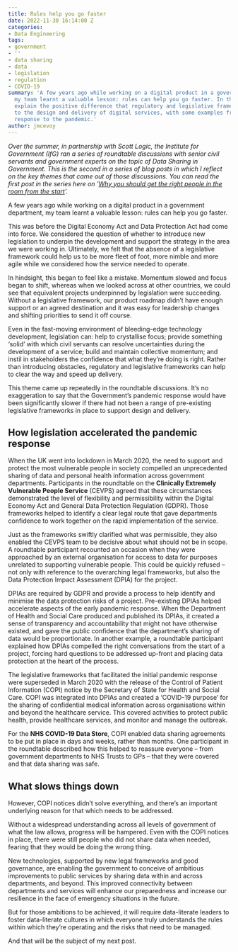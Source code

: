 ```yaml
---
title: Rules help you go faster
date: 2022-11-30 16:14:00 Z
categories:
- Data Engineering
tags:
- government
- ''
- data sharing
- data
- legislation
- regulation
- COVID-19
summary: 'A few years ago while working on a digital product in a government department,
  my team learnt a valuable lesson: rules can help you go faster. In this post, I
  explain the positive difference that regulatory and legislative frameworks can make
  to the design and delivery of digital services, with some examples from the government''s
  response to the pandemic.'
author: jmcevoy
---
```


*Over the summer, in partnership with Scott Logic, the Institute for Government (IfG) ran a series of roundtable discussions with senior civil servants and government experts on the topic of Data Sharing in Government. This is the second in a series of blog posts in which I reflect on the key themes that came out of those discussions. You can read the first post in the series here on '[Why you should get the right people in the room from the start](https://blog.scottlogic.com/2022/11/18/why-you-should-get-the-right-people-in-the-room-from-the-start.html)'.*

A few years ago while working on a digital product in a government department, my team learnt a valuable lesson: rules can help you go faster.

This was before the Digital Economy Act and Data Protection Act had come into force. We considered the question of whether to introduce new legislation to underpin the development and support the strategy in the area we were working in. Ultimately, we felt that the absence of a legislative framework could help us to be more fleet of foot, more nimble and more agile while we considered how the service needed to operate.

In hindsight, this began to feel like a mistake. Momentum slowed and focus began to shift, whereas when we looked across at other countries, we could see that equivalent projects underpinned by legislation were succeeding. Without a legislative framework, our product roadmap didn’t have enough support or an agreed destination and it was easy for leadership changes and shifting priorities to send it off course.

Even in the fast-moving environment of bleeding-edge technology development, legislation can: help to crystallise focus; provide something ‘solid’ with which civil servants can resolve uncertainties during the development of a service; build and maintain collective momentum; and instil in stakeholders the confidence that what they’re doing is right. Rather than introducing obstacles, regulatory and legislative frameworks can help to clear the way and speed up delivery.

This theme came up repeatedly in the roundtable discussions. It’s no exaggeration to say that the Government’s pandemic response would have been significantly slower if there had not been a range of pre-existing legislative frameworks in place to support design and delivery.

## How legislation accelerated the pandemic response

When the UK went into lockdown in March 2020, the need to support and protect the most vulnerable people in society compelled an unprecedented sharing of data and personal health information across government departments. Participants in the roundtable on the **Clinically Extremely Vulnerable People Service** (CEVPS) agreed that these circumstances demonstrated the level of flexibility and permissibility within the Digital Economy Act and General Data Protection Regulation (GDPR). Those frameworks helped to identify a clear legal route that gave departments confidence to work together on the rapid implementation of the service.

Just as the frameworks swiftly clarified what was permissible, they also enabled the CEVPS team to be decisive about what should not be in scope. A roundtable participant recounted an occasion when they were approached by an external organisation for access to data for purposes unrelated to supporting vulnerable people. This could be quickly refused – not only with reference to the overarching legal frameworks, but also the Data Protection Impact Assessment (DPIA) for the project.

DPIAs are required by GDPR and provide a process to help identify and minimise the data protection risks of a project. Pre-existing DPIAs helped accelerate aspects of the early pandemic response. When the Department of Health and Social Care produced and published its DPIAs, it created a sense of transparency and accountability that might not have otherwise existed, and gave the public confidence that the department’s sharing of data would be proportionate. In another example, a roundtable participant explained how DPIAs compelled the right conversations from the start of a project, forcing hard questions to be addressed up-front and placing data protection at the heart of the process.

The legislative frameworks that facilitated the initial pandemic response were superseded in March 2020 with the release of the Control of Patient Information (COPI) notice by the Secretary of State for Health and Social Care. COPI was integrated into DPIAs and created a ‘COVID-19 purpose’ for the sharing of confidential medical information across organisations within and beyond the healthcare service. This covered activities to protect public health, provide healthcare services, and monitor and manage the outbreak.

For the **NHS COVID-19 Data Store**, COPI enabled data sharing agreements to be put in place in days and weeks, rather than months. One participant in the roundtable described how this helped to reassure everyone – from government departments to NHS Trusts to GPs – that they were covered and that data sharing was safe.

## What slows things down

However, COPI notices didn’t solve everything, and there’s an important underlying reason for that which needs to be addressed.

Without a widespread understanding across all levels of government of what the law allows, progress will be hampered. Even with the COPI notices in place, there were still people who did not share data when needed, fearing that they would be doing the wrong thing.

New technologies, supported by new legal frameworks and good governance, are enabling the government to conceive of ambitious improvements to public services by sharing data within and across departments, and beyond. This improved connectivity between departments and services will enhance our preparedness and increase our resilience in the face of emergency situations in the future.

But for those ambitions to be achieved, it will require data-literate leaders to foster data-literate cultures in which everyone truly understands the rules within which they’re operating and the risks that need to be managed.

And that will be the subject of my next post.